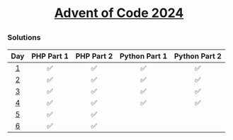 # <p style="text-align:center"> [Advent of Code 2024](https://adventofcode.com/2024/day/5)</p>

### Solutions

|                   Day                    | PHP Part 1 | PHP Part 2 | Python Part 1 | Python Part 2 |
| :--------------------------------------: | :--------: | :--------: | :-----------: | :-----------: |
| [1](https://adventofcode.com/2024/day/1) |     ✅     |     ✅     |      ✅       |      ✅       |
| [2](https://adventofcode.com/2024/day/2) |     ✅     |     ✅     |      ✅       |      ✅       |
| [3](https://adventofcode.com/2024/day/3) |     ✅     |     ✅     |      ✅       |      ✅       |
| [4](https://adventofcode.com/2024/day/4) |     ✅     |     ✅     |      ✅       |      ✅       |
| [5](https://adventofcode.com/2024/day/5) |     ✅     |     ✅     |               |               |
| [6](https://adventofcode.com/2024/day/6) |     ✅     |     ✅     |               |               |

<!-- |  [7](https://adventofcode.com/2024/day/7)  |     ✅     |     ✅     |      ✅       |      ✅       | -->
<!-- |  [8](https://adventofcode.com/2024/day/8)  |     ✅     |     ✅     |      ✅       |      ✅       | -->
<!-- |  [9](https://adventofcode.com/2024/day/9)  |     ✅     |     ✅     |      ✅       |      ✅       | -->
<!-- | [10](https://adventofcode.com/2024/day/10) |     ✅     |     ✅     |      ✅       |      ✅       | -->
<!-- | [11](https://adventofcode.com/2024/day/11) |     ✅     |     ✅     |      ✅       |      ✅       | -->
<!-- | [12](https://adventofcode.com/2024/day/12) |     ✅     |     ✅     |      ✅       |      ✅       | -->
<!-- | [13](https://adventofcode.com/2024/day/13) |     ✅     |     ✅     |      ✅       |      ✅       | -->
<!-- | [14](https://adventofcode.com/2024/day/14) |     ✅     |     ✅     |      ✅       |      ✅       | -->
<!-- | [15](https://adventofcode.com/2024/day/15) |     ✅     |     ✅     |      ✅       |      ✅       | -->
<!-- | [16](https://adventofcode.com/2024/day/16) |     ✅     |     ✅     |      ✅       |      ✅       | -->
<!-- | [17](https://adventofcode.com/2024/day/17) |     ✅     |     ✅     |      ✅       |      ✅       | -->
<!-- | [18](https://adventofcode.com/2024/day/18) |     ✅     |     ✅     |      ✅       |      ✅       | -->
<!-- | [19](https://adventofcode.com/2024/day/19) |     ✅     |     ✅     |      ✅       |      ✅       | -->
<!-- | [20](https://adventofcode.com/2024/day/20) |     ✅     |     ✅     |      ✅       |      ✅       | -->
<!-- | [21](https://adventofcode.com/2024/day/21) |     ✅     |     ✅     |      ✅       |      ✅       | -->
<!-- | [22](https://adventofcode.com/2024/day/22) |     ✅     |     ✅     |      ✅       |      ✅       | -->
<!-- | [23](https://adventofcode.com/2024/day/23) |     ✅     |     ✅     |      ✅       |      ✅       | -->
<!-- | [24](https://adventofcode.com/2024/day/24) |     ✅     |     ✅     |      ✅       |      ✅       | -->
<!-- | [25](https://adventofcode.com/2024/day/25) |     ✅     |     ✅     |      ✅       |      ✅       | -->
